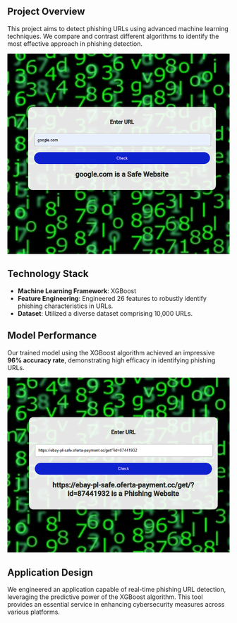 ## Project Overview

This project aims to detect phishing URLs using advanced machine learning techniques. We compare and contrast different algorithms to identify the most effective approach in phishing detection.

![Example pic 1](/example/img/pic1.png)

## Technology Stack

- **Machine Learning Framework**: XGBoost
- **Feature Engineering**: Engineered 26 features to robustly identify phishing characteristics in URLs.
- **Dataset**: Utilized a diverse dataset comprising 10,000 URLs.

## Model Performance

Our trained model using the XGBoost algorithm achieved an impressive **96% accuracy rate**, demonstrating high efficacy in identifying phishing URLs.

![Example pic 2](/example/img/pic2.png)

## Application Design

We engineered an application capable of real-time phishing URL detection, leveraging the predictive power of the XGBoost algorithm. This tool provides an essential service in enhancing cybersecurity measures across various platforms.
